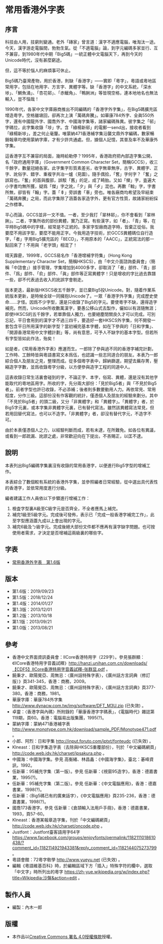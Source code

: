# 常用香港外字表

## 序言

科技由人用，技窮則變通。老外「磚家」曾言道：漢字不適應電腦，唯淘汰一途。今天，漢字游走電腦間，勃勃生氣。從「不適電腦」論，到字元編碼多家並行、互不兼容，到1980年代中期「Big5碼」一統正體中文電腦天下，再到今天的Unicode時代，沒有甚麼窮途。

但，這不等於惱人的麻煩事可休止。

Big5碼乃臺灣產物，用於香港，則缺「香港字」——實即「粵字」，粵語或粵地區常用字，包括在地用字、方言字、異體字等。缺「香港字」的中文系統，「深水埗」、「鰂魚涌」、「杏花邨」、「赤鱲角」、「鴨脷洲」等皆現空格，連本地地名也無法輸入，豈不惱哉！

1990年代，各家中文字庫廠商推出不同編碼的「香港字外字集」，在Big5碼擴充區增造粵字。空格雖塡回，卻再次上演「萬碼奔騰」。如華康784外字、全眞550外字，還有中國龍外字、國喬外字、中國海字集等，諸家編碼殊異。彼字集之「邨」字碼位，此字集收錄「埗」字。含「綠楊新邨」的電郵一send出，接收者看到「綠楊新埗」，差之何止毫釐。唯蒙納471香港補字集沿襲文鼎外字編碼，數家暢銷報章均使用蒙納字庫，才有少許共通處。但，據個人記憶，其普及率不及華康外字集。

這香港字互不兼容的局面，幾時給勒停？1995年，香港政府把內部造字集公開，名「政府通用字庫」（Government Common Character Set，簡稱GCCS），收三千餘字，數量冠絕各家。此字集字形質素差劣，收字無章無序，古字、異體字、正字、訛俗字、錯字、重複字共冶一爐（見圖）。隨手偶拾，「𡚒」字何字？「奮」之誤寫也。「奮」的首與腹部，誤駁「舊」的足，成了畸胎。又如「𠎀」字，査遍大小字書均無所獲，疑爲「傑」字之訛，「夕」與「歺」混也。再數「𨌺」字，字書所無，卻皆有「翰」字。蓋「𠦝」旁誤書「車」旁也。唯各廠商均希望及早結束「萬碼奔騰」之局，而此字集除了涵蓋各家造字外，更有官方性質，故諸家紛紛採之作標準。

平心而論，GCCS並非一文不值。一者，至少我打「翠林邨」，你不會看到「翠林脷」。二者，字集所收的部份異體，實乃正寫。有些漢字，如「者」、「青」等，在平時Big5碼中的字樣，經常是不正統的。多家字型廠商造字時，皆棄正從俗。我要麼不用該字型，要麼不能用正字。今我用造字技術，於GCCS異體碼位自行造字，「者」字用Big5擴充區的「8ECD」，不用原本的「AACC」，正統寫法的那一點回來了！不用與「老字頭」相混了！

晴天霹靂，1999年，GCCS易名作「香港增補字符集」（Hong Kong Supplementary Character Set，簡稱HKSCS），由「中文介面諮詢委員會」（簡稱「中諮會」）接手管理，字集增加到4000多字，卻取消了「者」部件、「青」部件、「爲」部件、「俞」部件、「眞」部件等正寫異體字！只是增收的字比過去靠譜一些，卻不代表過去收入的訛誤字會剔走。

版本更迭，最新版HKSCS收五千餘字，並已棄Big5投Unicode。對，隨着作業系統版本更新，是時候全球一同擁抱Unicode了。一眾「香港字外字集」完成歷史使命……才怪。因爲不少字型，還是只收錄了Big5的字元。要使粵字不缺，還得造字補完。然而，Unicode所收數萬漢字，要愚公移山式去製作，儼如以有涯隨無涯；即使HKSCS的五千餘字，若單靠個人獨力，也要絕塵閉關良久才可以完成。可別忘記，平日會用到的漢字才不過三四千，要造好一套HKSCS外字集，何不開發一套包含平日所用漢字的新字型？當初補完基本字體，如在下參與的「日和字集」、「開源香港常用中文字體計劃」等，尚有意思，可予人不缺字的基本字型。但若所有字型皆如此作法，殆矣！

如是者，《常用香港外字表》應運而生。一郎除了參與過不同的香港字補完計劃，工作時、工餘時皆與粵語書寫文本爲伍，也認識一些志同道合的朋友。本表乃一郎綜合個人及朋友之見，整理而成。從多個粵字表中，歸納篩選，期望去蕪存菁，壓縮造字字數，並爲收錄粵字分級，以方便參與造字工程的同道中人。

這表收錄日常生活裏會碰到的字，不論正字、本字，俗寫、異體，還是沒有其他字能取代的粵地區用字。所收的字，先分兩大部份：「見於Big5者」與「不見於Big5者」。前者字型也許已收錄，不必添補；後者則多數要動用人力。再依常見、常用程度，分作三級。這部份沒有作客觀的統計，僅憑個人及朋友的經驗來劃分。其中「不見於Big5者」的頭二級，又分「非異體字」和「異體字」。「異體字」者，於Big5字元裏，或本字集非異體字元裏，已有替代寫法。雖然該異體寫法常見，但若用回替代寫法，也可以不造字。「非異體字」者，卻沒有替代字元，不造字不可。

由於本表僅憑個人之力，以經驗判斷而成，若有未逮，在所難免。如各位有異議，或看到一郎疏漏、訛謬之處，非常歡迎向在下提出，不吝賜正，以匡不逮。

## 說明

本表列出Big5編碼字集裏沒有收錄的常用香港字，以便進行Big5字型的增補工作。

本表綜合了數個較有系統的香港外字集，並參照編者日常經驗，從中選出具代表性的香港字，並依常用度進行分級。

編者建議工作人員依以下步驟進行增補工作：

1. 檢査字型裏A級至C級字元是否齊全，不全者應馬上補完。
2. 補完1級至5級字元。完成後可發佈，表示已「完成一般香港字補完工作」，此至字型應涵蓋九成以上會出現的字元。
3. 補完6級及ㄅ級字元。完成後絕大部份文件都不應再有漢字缺字問題。也可按使用者需求，才決定是否增補這兩級裏的哪些字。

## 字表
* [常用香港外字表　第1.6版](suppchara)

## 版本
* 第1.6版：2019/09/23
* 第1.5版：2018/12/24
* 第1.4版：2014/01/27
* 第1.3版：2013/12/01
* 第1.2版：2013/10/18
* 第1.1版：2013/09/21
* 第1.0版：2013/08/21

## 參考
* 香港中文界面資訊委員會：IICore香港特用字（229字）。參見張群顯：《IICore香港特用字音義試釋》http://hanzi.unihan.com.cn/downloads/【CDF5】IICore香港特用字音義試釋-张群显.pdf 。
* 饒秉才、歐陽覺亞、周無忌：〈廣州話特殊字表〉，《廣州話方言詞典（修訂版）》頁341-345，香港：商務，2009。
* 饒秉才、歐陽覺亞、周無忌：〈廣州話特殊字表〉，《廣州話方言詞典》頁377-380。香港：商務，1981。
* 華康字庫：華康784外字集 http://www.dynacw.com.tw/img/software/DFT_M3U.zip (已失效) 。
* 卓靈：〈香港字與內碼〉所附錄的「華康香港字字碼表」，《電腦時代》雜誌第119期，頁60。香港：電腦易出版集團，1995(?)。
* 蒙納字庫：蒙納471香港補字表 http://www.monotype.com.hk/download/sample_PDF/Monotype471.pdf 。
* 小郎、阿烈：日和字集 http://input.foruto.com/jptxt/fonteudc (已失效) 。
* Klneast：日和字集造字表（去除與HKSCS重覆部份），刊於「中文編碼網頁」http://code.web.idv.hk/charset/jpsakura.php 。
* 中國海：中國海字集。參見 高衡緒、林昌鑫：《中國海字集》，臺北：碁峰資訊，1992。
* 伍新華：95補充字集（第一版）。參見 伍新華：《視窗95造字》，香港：德嘉書業，1995(?)。
* 伍新華：95補充字集（第二版）。參見 伍新華：《中文電腦應用》，香港：德嘉書業，1998(?)。
* 伍新華：〈Big5碼已有的廣東話字〉，《中文電腦應用》頁235-236，香港：德嘉書業，1998(?)。
* 國喬173香港字。參見 伍新華：《倉頡輸入法用戶手冊》，香港：德嘉書業，1993，頁57-60。
* Klneast：香港某報章造字集，刊於「中文編碼網頁」http://code.web.idv.hk/charset/oncode.php 。
* Justfont：Justfont臺客語用字64字 https://www.facebook.com/groups/enjoyfonts/permalink/1182111018610438/?comment_id=1182114921943381&reply_comment_id=1182144075273799 。
* 粵語會館：72粵字敎學 http://www.yueyu.net (已失效) 。
*	編輯《粵語維基百科》時，於編輯區域下方「插入」特殊字符的欄中，選取「中文字」時所列出的粵字 https://zh-yue.wikipedia.org/w/index.php?title=Wikipedia:沙盤&action=edit 。

## 製作人員
* 編製：內木一郎

## 版權
* 本作品以[Creative Commons 署名 4.0授權條款](License.md)授權。
